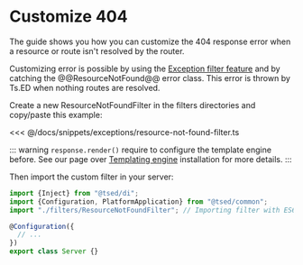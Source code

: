 # Customize 404

The guide shows you how you can customize the 404 response error when a resource or route isn't resolved by
the router.

Customizing error is possible by using the [Exception filter feature](/docs/exceptions.html#exception-filter) and by catching
the @@ResourceNotFound@@ error class. This error is thrown by Ts.ED when nothing routes are resolved.

Create a new ResourceNotFoundFilter in the filters directories and copy/paste this example:

<<< @/docs/snippets/exceptions/resource-not-found-filter.ts

::: warning
`response.render()` require to configure the template engine before. See our page over [Templating engine](/tutorials/templating.html#installation) installation for more details.
:::

Then import the custom filter in your server:

```typescript
import {Inject} from "@tsed/di";
import {Configuration, PlatformApplication} from "@tsed/common";
import "./filters/ResourceNotFoundFilter"; // Importing filter with ES6 import is enough

@Configuration({
  // ...
})
export class Server {}
```
